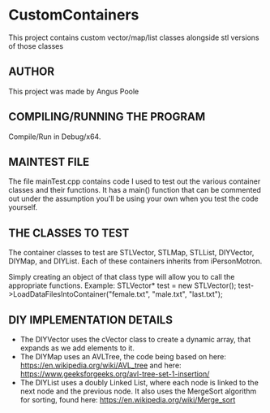 # CustomContainers
This project contains custom vector/map/list classes alongside stl versions of those classes

## AUTHOR
This project was made by Angus Poole

## COMPILING/RUNNING THE PROGRAM
Compile/Run in Debug/x64.

## MAINTEST FILE
The file mainTest.cpp contains code I used to test out the various container classes and their functions.
It has a main() function that can be commented out under the assumption you'll be using your own when you test the code yourself.

## THE CLASSES TO TEST
The container classes to test are STLVector, STLMap, STLList, DIYVector, DIYMap, and DIYList. Each of these containers inherits from iPersonMotron.

Simply creating an object of that class type will allow you to call the appropriate functions.
Example: 
	STLVector* test = new STLVector();
	test->LoadDataFilesIntoContainer("female.txt", "male.txt", "last.txt");

## DIY IMPLEMENTATION DETAILS
* The DIYVector uses the cVector class to create a dynamic array, that expands as we add elements to it.
* The DIYMap uses an AVLTree, the code being based on here: https://en.wikipedia.org/wiki/AVL_tree and here: https://www.geeksforgeeks.org/avl-tree-set-1-insertion/
* The DIYList uses a doubly Linked List, where each node is linked to the next node and the previous node. It also uses the MergeSort algorithm for sorting, found here: https://en.wikipedia.org/wiki/Merge_sort